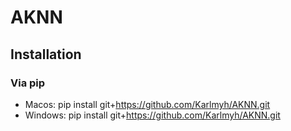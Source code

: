 # AKNN

## Installation

### Via pip

- Macos: pip install git+https://github.com/Karlmyh/AKNN.git
- Windows: pip install git+https://github.com/Karlmyh/AKNN.git
